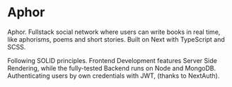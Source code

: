 # Aphor

Aphor. Fullstack social network where users can write books in real time, like aphorisms, poems and short stories. Built on Next with TypeScript and SCSS.

Following SOLID principles. Frontend Development features Server Side Rendering, while the fully-tested Backend runs on Node and MongoDB. Authenticating users by own credentials with JWT, (thanks to NextAuth).
